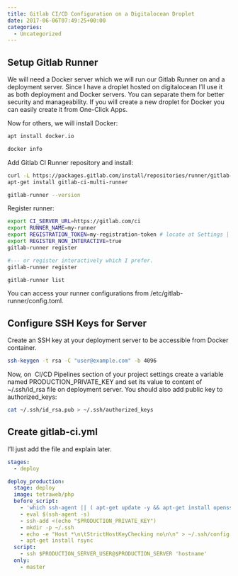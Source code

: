 ```yaml
---
title: Gitlab CI/CD Configuration on a Digitalocean Droplet
date: 2017-06-06T07:49:25+00:00
categories:
  - Uncategorized
---
```

## Setup Gitlab Runner

We will need a Docker server which we will run our Gitlab Runner on and a deployment server. Since I have a droplet hosted on digitalocean I&#8217;ll use it as both deployment and Docker servers. You can separate them for better security and manageability. If you will create a new droplet for Docker you can easily create it from One-Click Apps.



Now for others, we will install Docker:

```bash
apt install docker.io

docker info
```

Add Gitlab CI Runner repository and install:

```bash
curl -L https://packages.gitlab.com/install/repositories/runner/gitlab-ci-multi-runner/script.deb.sh | bash
apt-get install gitlab-ci-multi-runner

gitlab-runner --version
```

Register runner:

```bash
export CI_SERVER_URL=https://gitlab.com/ci
export RUNNER_NAME=my-runner
export REGISTRATION_TOKEN=my-registration-token # locate at Settings | CI/CD Pipelines at Gitlab project. (https://gitlab.com/you/your-project/settings/ci_cd)
export REGISTER_NON_INTERACTIVE=true
gitlab-runner register

#--- or register interactively which I prefer.
gitlab-runner register

gitlab-runner list
```

You can access your runner configurations from /etc/gitlab-runner/config.toml.

## Configure SSH Keys for Server

Create an SSH key at your deployment server to be accessible from Docker container.

```bash
ssh-keygen -t rsa -C "user@example.com" -b 4096
```

Now, on  CI/CD Pipelines section of your project settings create a variable named PRODUCTION\_PRIVATE\_KEY and set its value to content of ~/.ssh/id\_rsa file on deployment server. You should also add public key to authorized\_keys:

```bash
cat ~/.ssh/id_rsa.pub > ~/.ssh/authorized_keys
```

## Create gitlab-ci.yml

I&#8217;ll just add the file and explain later.

```yaml
stages:
  - deploy

deploy_production:
  stage: deploy
  image: tetraweb/php
  before_script:
    - 'which ssh-agent || ( apt-get update -y && apt-get install openssh-client -y )'
    - eval $(ssh-agent -s)
    - ssh-add <(echo "$PRODUCTION_PRIVATE_KEY")
    - mkdir -p ~/.ssh
    - echo -e "Host *\n\tStrictHostKeyChecking no\n\n" > ~/.ssh/config
    - apt-get install rsync
  script:
    - ssh $PRODUCTION_SERVER_USER@$PRODUCTION_SERVER 'hostname'
  only:
    - master

```
